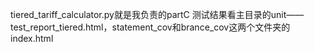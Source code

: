 tiered_tariff_calculator.py就是我负责的partC
测试结果看主目录的unit——test_report_tiered.html，statement_cov和brance_cov这两个文件夹的index.html
